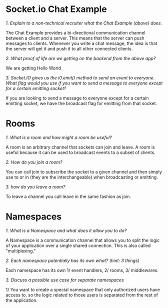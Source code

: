 # Socket.io Chat Example

_1. Explain to a non-technical recruiter what the Chat Example (above) does._

  The Chat Example provides a bi-directional communication channel between a client and a server. This means that the server can push messages to clients. Whenever you write a chat message, the idea is that the server will get it and push it to all other connected clients.
  

_2. What proof of life are we getting on the backend from the above app?_ 

  We are getting Hello World  
  

_3. Socket.IO gives us the i0.emit() method to send an event to everyone. What flag would you use if you want to send a message to everyone except for a certain emitting socket?_

  If you are looking to send a message to everyone except for a certain emitting socket, we have the broadcast flag for emitting from that socket.


# Rooms

_1. What is a room and how might a room be useful?_

  A room is an arbitrary channel that sockets can join and leave. A room is useful because it can be used to broadcast events to a subset of clients. 


_2. How do you join a room?_ 

  You can call join to subscribe the socket to a given channel and then simply use to or in (they are the interchangeable) when broadcasting or emitting.


_3. how do you leave a room?_

  To leave a channel you call leave in the same fashion as join.


# Namespaces

_1. What is a Namespace and what does it allow you to do?_

  A Namespace is a communication channel that allows you to split the logic of your application over a single shared connection. This is also called "multiplexing."


_2. Each namespace potentially has its own what? (hint: 3 things)_

  Each namespace has its own 1/ event handlers, 2/ rooms, 3/ middlewares.


_3. Discuss a possible use case for separate namespaces_

  1/ You want to create a special namespace that only authorized users have access to, so the logic related to those users is separated from the rest of the application.
